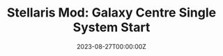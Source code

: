 ---
title: 'Stellaris Mod: Galaxy Centre Single System Start'
summary: This mod adds only one special system with various damaged megastructures that can be repaired.
tags:
date: '2023-08-27T00:00:00Z'

# Optional external URL for project (replaces project detail page).
external_link: 'https://steamcommunity.com/sharedfiles/filedetails/?id=3026503101'

image:
  caption: 
  focal_point: Smart

links:
  - icon: steam
    icon_pack: fab
    name: Steam Workshop
    url: https://steamcommunity.com/sharedfiles/filedetails/?id=3026503101
url_code: ''
url_pdf: ''
url_slides: ''
url_video: ''

# Slides (optional).
#   Associate this project with Markdown slides.
#   Simply enter your slide deck's filename without extension.
#   E.g. `slides = "example-slides"` references `content/slides/example-slides.md`.
#   Otherwise, set `slides = ""`.
slides: ''
---